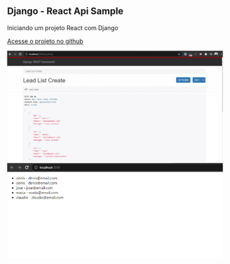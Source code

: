 ## Django - React Api Sample

Iniciando um projeto React com Django

[Acesse o projeto no github](https://github.com/denistss/django-reactsample)
  
![doc](django-reactsample\img01.png)
![doc](django-reactsample\img02.png)
